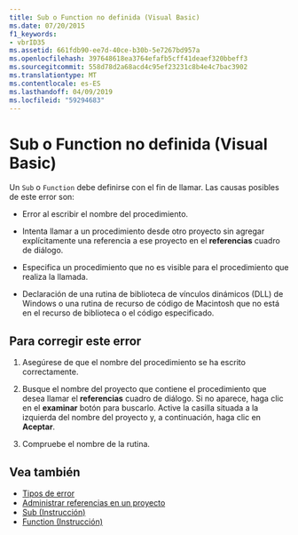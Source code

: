 ```yaml
---
title: Sub o Function no definida (Visual Basic)
ms.date: 07/20/2015
f1_keywords:
- vbrID35
ms.assetid: 661fdb90-ee7d-40ce-b30b-5e7267bd957a
ms.openlocfilehash: 397648618ea3764efafb5cff41deaef320bbeff3
ms.sourcegitcommit: 558d78d2a68acd4c95ef23231c8b4e4c7bac3902
ms.translationtype: MT
ms.contentlocale: es-ES
ms.lasthandoff: 04/09/2019
ms.locfileid: "59294683"
---
```

# <a name="sub-or-function-not-defined-visual-basic"></a>Sub o Function no definida (Visual Basic)
Un `Sub` o `Function` debe definirse con el fin de llamar. Las causas posibles de este error son:  
  
-   Error al escribir el nombre del procedimiento.  
  
-   Intenta llamar a un procedimiento desde otro proyecto sin agregar explícitamente una referencia a ese proyecto en el **referencias** cuadro de diálogo.  
  
-   Especifica un procedimiento que no es visible para el procedimiento que realiza la llamada.  
  
-   Declaración de una rutina de biblioteca de vínculos dinámicos (DLL) de Windows o una rutina de recurso de código de Macintosh que no está en el recurso de biblioteca o el código especificado.  
  
## <a name="to-correct-this-error"></a>Para corregir este error  
  
1. Asegúrese de que el nombre del procedimiento se ha escrito correctamente.  
  
2. Busque el nombre del proyecto que contiene el procedimiento que desea llamar el **referencias** cuadro de diálogo. Si no aparece, haga clic en el **examinar** botón para buscarlo. Active la casilla situada a la izquierda del nombre del proyecto y, a continuación, haga clic en **Aceptar**.  
  
3. Compruebe el nombre de la rutina.  
  
## <a name="see-also"></a>Vea también

- [Tipos de error](../../../visual-basic/programming-guide/language-features/error-types.md)
- [Administrar referencias en un proyecto](/visualstudio/ide/managing-references-in-a-project)
- [Sub (Instrucción)](../../../visual-basic/language-reference/statements/sub-statement.md)
- [Function (Instrucción)](../../../visual-basic/language-reference/statements/function-statement.md)
